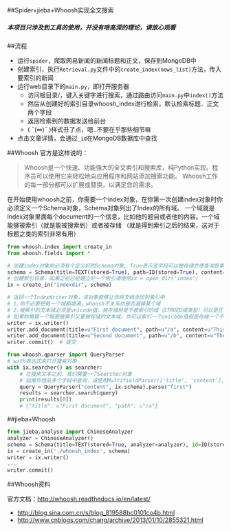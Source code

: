 ##Spider+jieba+Whoosh实现全文搜索

##### 本项目只涉及到工具的使用，并没有啥高深的理论，请放心观看

##流程
* 运行`spider`，爬取网易新闻的新闻标题和正文，保存到MongoDB中
* 创建索引，执行`Retrieval.py`文件中的`create_index(news_list)`方法，传入要索引的新闻
* 运行web目录下的`main.py`，即打开服务器
    * 访问根目录/，键入关键字进行搜索，通过路由访问`main.py`中`index()`方法
    * 然后从创建好的索引目录whoosh_index进行检索，默认检索标题、正文两个字段
    * 返回检索到的数据发送给前台
    * ( ¯(∞)¯ )样式丑了点，嗯..不要在乎那些细节嘛
* 点击文章详情，会通过`_id`在MongoDB数据库中查找

##Whoosh
官方是这样说的：
>Whoosh是一个快速、功能强大的全文索引和搜索库，纯Python实现。程序员可以使用它来轻松地向应用程序和网站添加搜索功能。
Whoosh工作的每一部分都可以扩展或替换，以满足您的需求。

在开始使用whoosh之前，你需要一个index对象，在你第一次创建index对象时你必须定义一个Schema对象，Schema对象列出了Index的所有域。
一个域就是Index对象里面每个document的一个信息，比如他的题目或者他的内容。一个域能够被索引（就是能被搜索到）或者被存储
（就是得到索引之后的结果，这对于标题之类的索引非常有用）
```python
from whoosh.index import create_in
from whoosh.fields import *

# 创建index对象前必须有个定义好的Schema对象, True表示该字段可以被存储方便查询是拿出来
schema = Schema(title=TEXT(stored=True), path=ID(stored=True), content=TEXT)
# 创建索引目录，如果之前已经建立好一个索引请使用ix = open_dir("index")
ix = create_in("indexdir", schema)

# 返回一个IndexWriter对象，该对象能够让你将文档添加到索引中
# 1.你不必要把每一个域都填满，whoosh不关系你是否漏掉某个域
# 2.被索引的文本域必须是unicode值，被存储但是不被索引的域（STROED域类型）可以是任何和序列化的对象
# 如果你需要一个既要被索引又要被存储的文本域，你可以索引一个unicode值但是存储一个不同的对象（某些时候非常有用）
writer = ix.writer()
writer.add_document(title=u"First document", path=u"/a", content=u"This is the first document we've added!")
writer.add_document(title=u"Second document", path=u"/b", content=u"The second one is even more interesting!")
writer.commit()  # 提交

from whoosh.qparser import QueryParser
# with表达式来打开搜索对象
with ix.searcher() as searcher:
    # 在搜索文本之前，我们需要一个Searcher对象
    # 如果你想从多个字段中查询，请使用MultifieldParser(['title', 'content'], schema=ix.schema)
    query = QueryParser("content", ix.schema).parse("first")
    results = searcher.search(query)
    print(results[0])
    # {"title": u"First document", "path": u"/a"}
```
##jieba+Whoosh
```python
from jieba.analyse import ChineseAnalyzer
analyzer = ChineseAnalyzer()
schema = Schema(title=TEXT(stored=True, analyzer=analyzer), id=ID(stored=True), content=TEXT(analyzer=analyzer))
ix = create_in('./whoosh_index', schema)
writer = ix.writer()
...
writer.commit()
```

##Whoosh资料

官方文档：http://whoosh.readthedocs.io/en/latest/

* http://blog.sina.com.cn/s/blog_819588bc0101co4b.html
* http://www.cnblogs.com/chang/archive/2013/01/10/2855321.html







